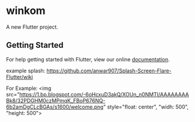 # winkom

A new Flutter project.

## Getting Started

For help getting started with Flutter, view our online
[documentation](https://github.com/anwar907/Splash-Screen-Flare-Flutter/wiki).

example splash:
https://github.com/anwar907/Splash-Screen-Flare-Flutter/wiki

For Example: 
<img src="https://1.bp.blogspot.com/-6oHcxuD3akQ/XOUn_n0NMTI/AAAAAAAABk8/32PDGHM0czMPmqK_FBoP676NQ-6b2amDgCLcBGAs/s1600/welcome.png"
style="float: center", "widh: 500", "height: 500">
